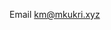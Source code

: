 <!--GEN_META
GEN_TITLE=Contact
GEN_DESCRIPTION=Contact
GEN_KEYWORDS=tech,cybersec,blog
GEN_AUTHOR=Mate Kukri
GEN_COPYRIGHT=Copyright (C) Mate Kukri, 2024
-->
Email <a href="mailto:km@mkukri.xyz">km@mkukri.xyz</a>
